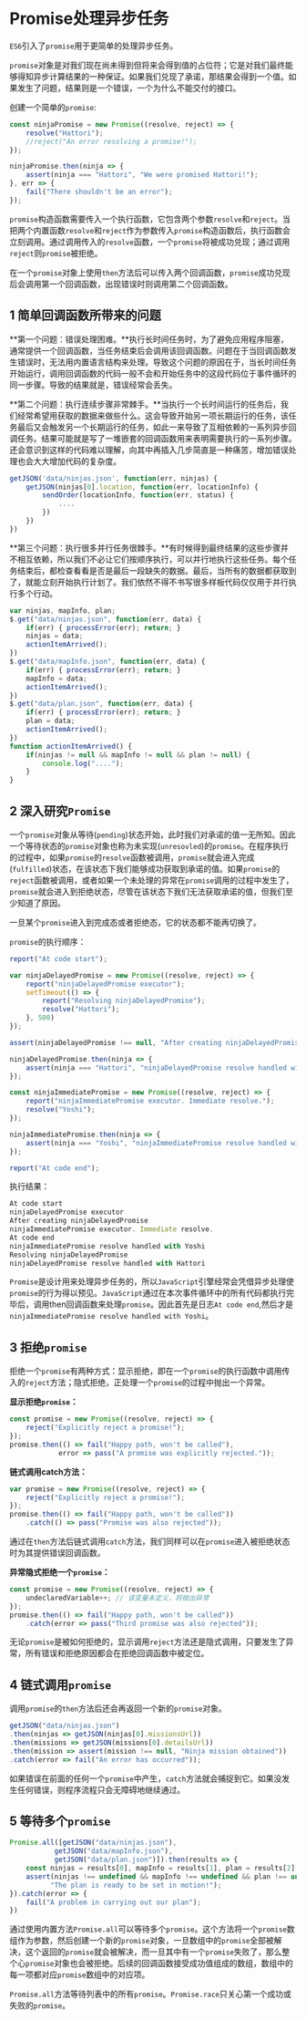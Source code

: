 # Promise处理异步任务

`ES6`引入了`promise`用于更简单的处理异步任务。

`promise`对象是对我们现在尚未得到但将来会得到值的占位符；它是对我们最终能够得知异步计算结果的一种保证。如果我们兑现了承诺，那结果会得到一个值。如果发生了问题，结果则是一个错误，一个为什么不能交付的接口。

创建一个简单的`promise`:

~~~javascript
const ninjaPromise = new Promise((resolve, reject) => {
    resolve("Hattori");
    //reject("An error resolving a promise!");
});

ninjaPromise.then(ninja => {
    assert(ninja === "Hattori", "We were promised Hattori!");
}, err => {
    fail("There shouldn't be an error");
});
~~~

`promise`构造函数需要传入一个执行函数，它包含两个参数`resolve`和`reject`。当把两个内置函数`resolve`和`reject`作为参数传入`promise`构造函数后，执行函数会立刻调用。通过调用传入的`resolve`函数，一个`promise`将被成功兑现；通过调用`reject`则`promise`被拒绝。

在一个`promise`对象上使用`then`方法后可以传入两个回调函数，`promise`成功兑现后会调用第一个回调函数，出现错误时则调用第二个回调函数。

## 1 简单回调函数所带来的问题

**第一个问题：错误处理困难。**执行长时间任务时，为了避免应用程序阻塞，通常提供一个回调函数，当任务结束后会调用该回调函数。问题在于当回调函数发生错误时，无法用内置语言结构来处理。导致这个问题的原因在于，当长时间任务开始运行，调用回调函数的代码一般不会和开始任务中的这段代码位于事件循环的同一步骤。导致的结果就是，错误经常会丢失。

**第二个问题：执行连续步骤非常棘手。**当执行一个长时间运行的任务后，我们经常希望用获取的数据来做些什么。这会导致开始另一项长期运行的任务，该任务最后又会触发另一个长期运行的任务，如此一来导致了互相依赖的一系列异步回调任务。结果可能就是写了一堆嵌套的回调函数用来表明需要执行的一系列步骤。还会意识到这样的代码难以理解，向其中再插入几步简直是一种痛苦，增加错误处理也会大大增加代码的复杂度。

~~~javascript
getJSON('data/ninjas.json', function(err, ninjas) {
    getJSON(ninjas[0].location, function(err, locationInfo) {
        sendOrder(locationInfo, function(err, status) {
            ....
        })
    })
})
~~~



**第三个问题：执行很多并行任务很棘手。**有时候得到最终结果的这些步骤并不相互依赖，所以我们不必让它们按顺序执行，可以并行地执行这些任务。每个任务结束后，都检查看看是否是最后一段缺失的数据。最后，当所有的数据都获取到了，就能立刻开始执行计划了。我们依然不得不书写很多样板代码仅仅用于并行执行多个行动。

~~~javascript
var ninjas, mapInfo, plan;
$.get("data/ninjas.json", function(err, data) {
    if(err) { processError(err); return; }
    ninjas = data;
    actionItemArrived();
})
$.get("data/mapInfo.json", function(err, data) {
    if(err) { processError(err); return; }
    mapInfo = data;
    actionItemArrived();
})
$.get("data/plan.json", function(err, data) {
    if(err) { processError(err); return; }
    plan = data;
    actionItemArrived();
})
function actionItemArrived() {
    if(ninjas != null && mapInfo != null && plan != null) {
        console.log("....");
    }
}
~~~

## 2 深入研究`Promise`

一个`promise`对象从等待(`pending`)状态开始，此时我们对承诺的值一无所知。因此一个等待状态的`promise`对象也称为未实现(`unresovled`)的`promise`。在程序执行的过程中，如果`promise`的`resolve`函数被调用，`promise`就会进入完成(`fulfilled`)状态，在该状态下我们能够成功获取到承诺的值。如果`promise`的`reject`函数被调用，或者如果一个未处理的异常在`promise`调用的过程中发生了，`promise`就会进入到拒绝状态，尽管在该状态下我们无法获取承诺的值，但我们至少知道了原因。

一旦某个`promise`进入到完成态或者拒绝态，它的状态都不能再切换了。

`promise`的执行顺序：

~~~javascript
report("At code start");

var ninjaDelayedPromise = new Promise((resolve, reject) => {
    report("ninjaDelayedPromise executor");
    setTimeout(() => {
        report("Resolving ninjaDelayedPromise");
        resolve("Hattori");
    }, 500)
});

assert(ninjaDelayedPromise !== null, "After creating ninjaDelayedPromise");

ninjaDelayedPromise.then(ninja => {
    assert(ninja === "Hattori", "ninjaDelayedPromise resolve handled with Hattori");
});

const ninjaImmediatePromise = new Promise((resolve, reject) => {
    report("ninjaImmediatePromise executor. Immediate resolve.");
    resolve("Yoshi");
});

ninjaImmediatePromise.then(ninja => {
    assert(ninja === "Yoshi", "ninjaImmediatePromise resolve handled with Yoshi");
});

report("At code end");
~~~

执行结果：

~~~javascript
At code start
ninjaDelayedPromise executor
After creating ninjaDelayedPromise
ninjaImmediatePromise executor. Immediate resolve.
At code end
ninjaImmediatePromise resolve handled with Yoshi
Resolving ninjaDelayedPromise
ninjaDelayedPromise resolve handled with Hattori
~~~

`Promise`是设计用来处理异步任务的，所以`JavaScript`引擎经常会凭借异步处理使`promise`的行为得以预见。`JavaScript`通过在本次事件循环中的所有代码都执行完毕后，调用then回调函数来处理`promise`。因此首先是日志`At code end`,然后才是`ninjaImmediatePromise resolve handled with Yoshi`。

## 3 拒绝`promise`

拒绝一个`promise`有两种方式：显示拒绝，即在一个`promise`的执行函数中调用传入的`reject`方法；隐式拒绝，正处理一个`promise`的过程中抛出一个异常。

**显示拒绝`promise`：**

~~~javascript
const promise = new Promise((resolve, reject) => {
    reject("Explicitly reject a promise!");
});
promise.then(() => fail("Happy path, won't be called"),
            error => pass("A promise was explicitly rejected."));
~~~

**链式调用catch方法：**

~~~javascript
var promise = new Promise((resolve, reject) => {
    reject("Explicitly reject a promise!");
});
promise.then(() => fail("Happy path, won't be called"))
    .catch(() => pass("Promise was also rejected"));
~~~

通过在`then`方法后链式调用`catch`方法，我们同样可以在`promise`进入被拒绝状态时为其提供错误回调函数。

**异常隐式拒绝一个`promise`：**

~~~javascript
const promise = new Promise((resolve, reject) => {
    undeclaredVariable++; // 该变量未定义，将抛出异常
});
promise.then(() => fail("Happy path, won't be called"))
    .catch(error => pass("Third promise was also rejected"));
~~~

无论`promise`是被如何拒绝的，显示调用`reject`方法还是隐式调用，只要发生了异常，所有错误和拒绝原因都会在拒绝回调函数中被定位。

## 4 链式调用`promise`

调用`promise`的`then`方法后还会再返回一个新的`promise`对象。

~~~javascript
getJSON("data/ninjas.json")
.then(ninjas => getJSON(ninjas[0].missionsUrl))
.then(missions => getJSON(missions[0].detailsUrl))
.then(mission => assert(mission !== null, "Ninja mission obtained"))
.catch(error => fail("An error has occurred"));
~~~

如果错误在前面的任何一个`promise`中产生，`catch`方法就会捕捉到它。如果没发生任何错误，则程序流程只会无障碍地继续通过。

## 5 等待多个`promise`

~~~javascript
Promise.all([getJSON("data/ninjas.json"),
           getJSON("data/mapInfo.json"),
           getJSON("data/plan.json")]).then(results => {
    const ninjas = results[0], mapInfo = results[1], plan = results[2];
    assert(ninjas !== undefined && mapInfo !== undefined && plan !== undefined, 
          "The plan is ready to be set in motion!");
}).catch(error => {
    fail("A problem in carrying out our plan");
})
~~~

通过使用内置方法`Promise.all`可以等待多个`promise`。这个方法将一个`promise`数组作为参数，然后创建一个新的`promise`对象，一旦数组中的`promise`全部被解决，这个返回的`promise`就会被解决，而一旦其中有一个`promise`失败了，那么整个心`promise`对象也会被拒绝。后续的回调函数接受成功值组成的数组，数组中的每一项都对应`promise`数组中的对应项。

`Promise.all`方法等待列表中的所有`promise`。`Promise.race`只关心第一个成功或失败的`promise`。